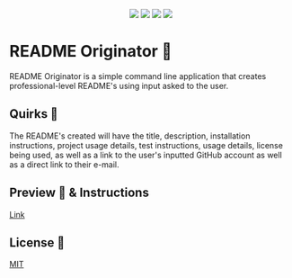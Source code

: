 <p align="center">
    <img src="https://img.shields.io/badge/Javascript-yellow" />
    <img src="https://img.shields.io/badge/Inquirer-blue"  />
    <img src="https://img.shields.io/badge/Command%20Line-orange" />
    <img src="https://img.shields.io/badge/Node%20JS-purple" >
</p>

# README Originator 🤖

README Originator is a simple command line application that creates professional-level README's using input asked to the user.

## Quirks 🎯

The README's created will have the title, description, installation instructions, project usage details, test instructions, usage details, license being used, as well as a link to the user's inputted GitHub account as well as a direct link to their e-mail.


## Preview 👀 & Instructions
[Link](https://youtu.be/Sd5bRZQ3Cn8)


## License 📓
[MIT](https://choosealicense.com/licenses/mit/)